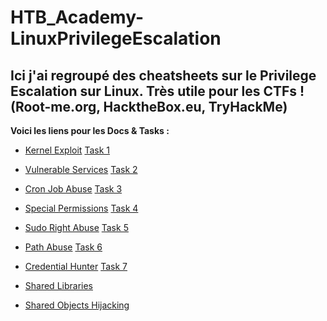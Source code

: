 # HTB_Academy-LinuxPrivilegeEscalation

Ici j'ai regroupé des cheatsheets sur le Privilege Escalation sur Linux. Très utile pour les CTFs ! (Root-me.org, HacktheBox.eu, TryHackMe)
-----------------

__Voici les liens pour les Docs & Tasks :__ 

- [Kernel Exploit](https://github.com/Oxooi/HTB_Academy-LinuxPrivilegeEscalation/blob/main/Privilege%20Escalation/Kernel%20Exploits.md)
[Task 1](https://github.com/Oxooi/HTB_Academy-LinuxPrivilegeEscalation/blob/main/Tasks/Task%201.md)

- [Vulnerable Services](https://github.com/Oxooi/HTB_Academy-LinuxPrivilegeEscalation/blob/main/Privilege%20Escalation/Vulnerable%20Services.md)
[Task 2](https://github.com/Oxooi/HTB_Academy-LinuxPrivilegeEscalation/blob/main/Tasks/Task%202.md)

- [Cron Job Abuse](https://github.com/Oxooi/HTB_Academy-LinuxPrivilegeEscalation/blob/main/Privilege%20Escalation/Cron%20Job%20Abuse.md)
[Task 3](https://github.com/Oxooi/HTB_Academy-LinuxPrivilegeEscalation/blob/main/Tasks/Task%203.md)

- [Special Permissions](https://github.com/Oxooi/HTB_Academy-LinuxPrivilegeEscalation/blob/main/Privilege%20Escalation/Special%20Permissions.md)
[Task 4](https://github.com/Oxooi/HTB_Academy-LinuxPrivilegeEscalation/blob/main/Tasks/Task%204.md)

- [Sudo Right Abuse](https://github.com/Oxooi/HTB_Academy-LinuxPrivilegeEscalation/blob/main/Privilege%20Escalation/Sudo%20Rights%20Abuse.md)
[Task 5](https://github.com/Oxooi/HTB_Academy-LinuxPrivilegeEscalation/blob/main/Tasks/Task%205.md)

- [Path Abuse](https://github.com/Oxooi/HTB_Academy-LinuxPrivilegeEscalation/blob/main/Privilege%20Escalation/Path%20Abuse.md)
[Task 6](https://github.com/Oxooi/HTB_Academy-LinuxPrivilegeEscalation/blob/main/Tasks/Task%206.md)

- [Credential Hunter](https://github.com/Oxooi/HTB_Academy-LinuxPrivilegeEscalation/blob/main/Privilege%20Escalation/Credential%20Hunting.md)
[Task 7](https://github.com/Oxooi/HTB_Academy-LinuxPrivilegeEscalation/blob/main/Tasks/Task%207.md)

- [Shared Libraries](https://github.com/Oxooi/HTB_Academy-LinuxPrivilegeEscalation/blob/main/Privilege%20Escalation/Shared%20Libraries.md)

- [Shared Objects Hijacking](https://github.com/Oxooi/HTB_Academy-LinuxPrivilegeEscalation/blob/main/Privilege%20Escalation/Shared%20Object%20Hijacking.md)